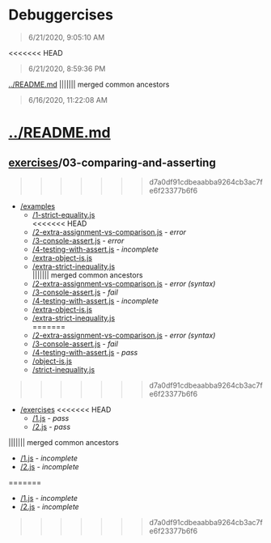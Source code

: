 # Debuggercises 

> 6/21/2020, 9:05:10 AM 

<<<<<<< HEAD
> 6/21/2020, 8:59:36 PM 

[../README.md](../README.md)
||||||| merged common ancestors
> 6/16/2020, 11:22:08 AM 

[../README.md](../README.md)
=======
## [exercises](../README.md)/03-comparing-and-asserting 
>>>>>>> d7a0df91cdbeaabba9264cb3ac7fe6f23377b6f6

- [/examples](./examples/README.md)
  - [/1-strict-equality.js](./examples/README.md#1-strict-equalityjs)  
<<<<<<< HEAD
  - [/2-extra-assignment-vs-comparison.js](./examples/README.md#2-extra-assignment-vs-comparisonjs) - _error_ 
  - [/3-console-assert.js](./examples/README.md#3-console-assertjs) - _error_ 
  - [/4-testing-with-assert.js](./examples/README.md#4-testing-with-assertjs) - _incomplete_ 
  - [/extra-object-is.js](./examples/README.md#extra-object-isjs)  
  - [/extra-strict-inequality.js](./examples/README.md#extra-strict-inequalityjs)  
||||||| merged common ancestors
  - [/2-extra-assignment-vs-comparison.js](./examples/README.md#2-extra-assignment-vs-comparisonjs) - _error (syntax)_ 
  - [/3-console-assert.js](./examples/README.md#3-console-assertjs) - _fail_ 
  - [/4-testing-with-assert.js](./examples/README.md#4-testing-with-assertjs) - _incomplete_ 
  - [/extra-object-is.js](./examples/README.md#extra-object-isjs)  
  - [/extra-strict-inequality.js](./examples/README.md#extra-strict-inequalityjs)  
=======
  - [/2-extra-assignment-vs-comparison.js](./examples/README.md#2-extra-assignment-vs-comparisonjs) - _error (syntax)_ 
  - [/3-console-assert.js](./examples/README.md#3-console-assertjs) - _fail_ 
  - [/4-testing-with-assert.js](./examples/README.md#4-testing-with-assertjs) - _pass_ 
  - [/object-is.js](./examples/README.md#object-isjs)  
  - [/strict-inequality.js](./examples/README.md#strict-inequalityjs)  
>>>>>>> d7a0df91cdbeaabba9264cb3ac7fe6f23377b6f6
- [/exercises](./exercises/README.md)
<<<<<<< HEAD
  - [/1.js](./exercises/README.md#1js) - _pass_ 
  - [/2.js](./exercises/README.md#2js) - _pass_ 

||||||| merged common ancestors
  - [/1.js](./exercises/README.md#1js) - _incomplete_ 
  - [/2.js](./exercises/README.md#2js) - _incomplete_ 

=======
  - [/1.js](./exercises/README.md#1js) - _incomplete_ 
  - [/2.js](./exercises/README.md#2js) - _incomplete_ 
>>>>>>> d7a0df91cdbeaabba9264cb3ac7fe6f23377b6f6
